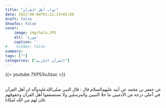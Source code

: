 ```yaml
---
title: "ثواب أهل القرآن"
date: 2023-06-04T01:21:13+03:00
draft: false
ShowToc: False
cover:
    image: img/hala.JPG
    alt: 'صورة'
    caption: ''
#    hidden: false
summary: 
tags: [""]
categories: ["القرآن الكريم"]
---
```


{{< youtube 7XP53vJIzuc >}}  
 <br>

عن جعفر بن
محمد عن أبيه عليهم‌السلام قال : قال النبي صلى‌الله‌عليه‌وآله ان أهل القرآن في أعلى
درجة من الآدميين ما خلا النبيين والمرسلين ولا تستضعفوا أهل القرآن
وحقوقهم فان لهم من الله لمكانا.

